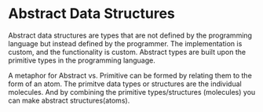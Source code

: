 # Abstract Data Structures

Abstract data structures are types that are not defined by the programming language but instead defined by the programmer. The implementation is custom, and the functionality is custom. Abstract types are built upon the primitive types in the programming language. 

A metaphor for Abstract vs. Primitive can be formed by relating them to the form of an atom. The primitve data types or structures are the individual molecules. And by combining the primitive types/structures (molecules) you can make abstract structures(atoms).
